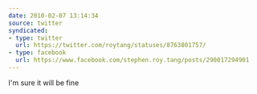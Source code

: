 ```yaml
---
date: 2010-02-07 13:14:34
source: twitter
syndicated:
- type: twitter
  url: https://twitter.com/roytang/statuses/8763801757/
- type: facebook
  url: https://www.facebook.com/stephen.roy.tang/posts/290017294901
---
```


I'm sure it will be fine